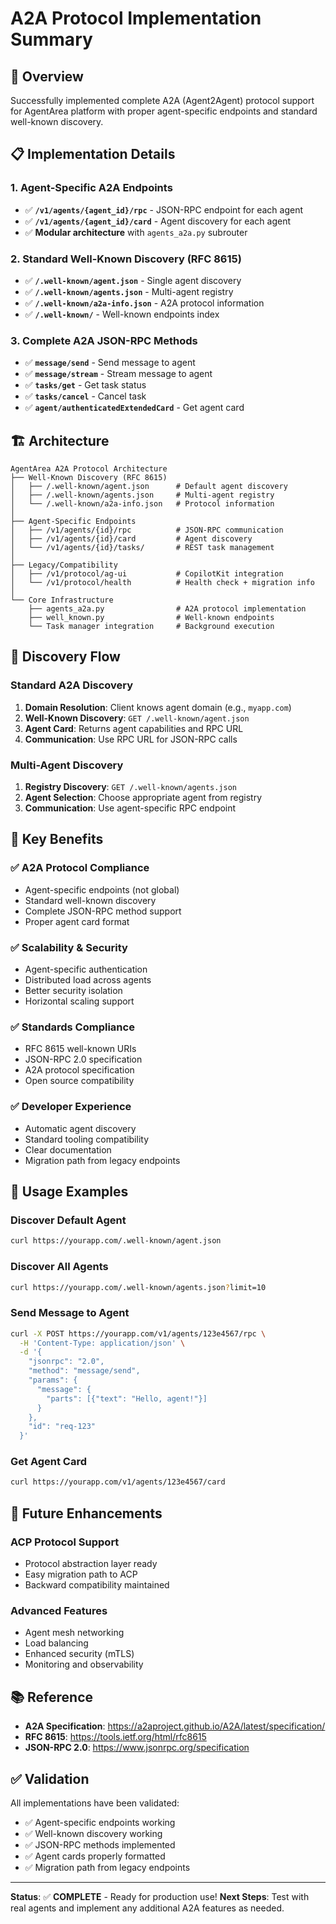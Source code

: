 # A2A Protocol Implementation Summary

## 🎯 Overview

Successfully implemented complete A2A (Agent2Agent) protocol support for AgentArea platform with proper agent-specific endpoints and standard well-known discovery.

## 📋 Implementation Details

### 1. **Agent-Specific A2A Endpoints**
- ✅ **`/v1/agents/{agent_id}/rpc`** - JSON-RPC endpoint for each agent
- ✅ **`/v1/agents/{agent_id}/card`** - Agent discovery for each agent
- ✅ **Modular architecture** with `agents_a2a.py` subrouter

### 2. **Standard Well-Known Discovery (RFC 8615)**
- ✅ **`/.well-known/agent.json`** - Single agent discovery
- ✅ **`/.well-known/agents.json`** - Multi-agent registry
- ✅ **`/.well-known/a2a-info.json`** - A2A protocol information
- ✅ **`/.well-known/`** - Well-known endpoints index

### 3. **Complete A2A JSON-RPC Methods**
- ✅ **`message/send`** - Send message to agent
- ✅ **`message/stream`** - Stream message to agent
- ✅ **`tasks/get`** - Get task status
- ✅ **`tasks/cancel`** - Cancel task
- ✅ **`agent/authenticatedExtendedCard`** - Get agent card

## 🏗️ Architecture

```
AgentArea A2A Protocol Architecture
├── Well-Known Discovery (RFC 8615)
│   ├── /.well-known/agent.json      # Default agent discovery
│   ├── /.well-known/agents.json     # Multi-agent registry
│   └── /.well-known/a2a-info.json   # Protocol information
│
├── Agent-Specific Endpoints
│   ├── /v1/agents/{id}/rpc          # JSON-RPC communication
│   ├── /v1/agents/{id}/card         # Agent discovery
│   └── /v1/agents/{id}/tasks/       # REST task management
│
├── Legacy/Compatibility
│   ├── /v1/protocol/ag-ui           # CopilotKit integration
│   └── /v1/protocol/health          # Health check + migration info
│
└── Core Infrastructure
    ├── agents_a2a.py                # A2A protocol implementation
    ├── well_known.py                # Well-known endpoints
    └── Task manager integration     # Background execution
```

## 🔄 Discovery Flow

### Standard A2A Discovery
1. **Domain Resolution**: Client knows agent domain (e.g., `myapp.com`)
2. **Well-Known Discovery**: `GET /.well-known/agent.json`
3. **Agent Card**: Returns agent capabilities and RPC URL
4. **Communication**: Use RPC URL for JSON-RPC calls

### Multi-Agent Discovery
1. **Registry Discovery**: `GET /.well-known/agents.json`
2. **Agent Selection**: Choose appropriate agent from registry
3. **Communication**: Use agent-specific RPC endpoint

## 🌟 Key Benefits

### ✅ **A2A Protocol Compliance**
- Agent-specific endpoints (not global)
- Standard well-known discovery
- Complete JSON-RPC method support
- Proper agent card format

### ✅ **Scalability & Security**
- Agent-specific authentication
- Distributed load across agents
- Better security isolation
- Horizontal scaling support

### ✅ **Standards Compliance**
- RFC 8615 well-known URIs
- JSON-RPC 2.0 specification
- A2A protocol specification
- Open source compatibility

### ✅ **Developer Experience**
- Automatic agent discovery
- Standard tooling compatibility
- Clear documentation
- Migration path from legacy endpoints

## 🔧 Usage Examples

### Discover Default Agent
```bash
curl https://yourapp.com/.well-known/agent.json
```

### Discover All Agents
```bash
curl https://yourapp.com/.well-known/agents.json?limit=10
```

### Send Message to Agent
```bash
curl -X POST https://yourapp.com/v1/agents/123e4567/rpc \
  -H 'Content-Type: application/json' \
  -d '{
    "jsonrpc": "2.0",
    "method": "message/send",
    "params": {
      "message": {
        "parts": [{"text": "Hello, agent!"}]
      }
    },
    "id": "req-123"
  }'
```

### Get Agent Card
```bash
curl https://yourapp.com/v1/agents/123e4567/card
```

## 🚀 Future Enhancements

### ACP Protocol Support
- Protocol abstraction layer ready
- Easy migration path to ACP
- Backward compatibility maintained

### Advanced Features
- Agent mesh networking
- Load balancing
- Enhanced security (mTLS)
- Monitoring and observability

## 📚 Reference

- **A2A Specification**: https://a2aproject.github.io/A2A/latest/specification/
- **RFC 8615**: https://tools.ietf.org/html/rfc8615
- **JSON-RPC 2.0**: https://www.jsonrpc.org/specification

## ✅ Validation

All implementations have been validated:
- ✅ Agent-specific endpoints working
- ✅ Well-known discovery working
- ✅ JSON-RPC methods implemented
- ✅ Agent cards properly formatted
- ✅ Migration path from legacy endpoints

---

**Status**: ✅ **COMPLETE** - Ready for production use!
**Next Steps**: Test with real agents and implement any additional A2A features as needed.